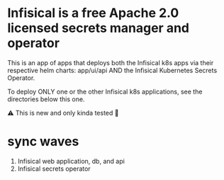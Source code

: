# Infisical is a free Apache 2.0 licensed secrets manager and operator
This is an app of apps that deploys both the Infisical k8s apps  via their respective helm charts:
app/ui/api AND the Infisical Kubernetes Secrets Operator.

To deploy ONLY one or the other Infisical k8s applications, see the directories below this one.

⚠️ This is new and only kinda tested 🤷

# sync waves
1. Infisical web application, db, and api
2. Infisical secrets operator
